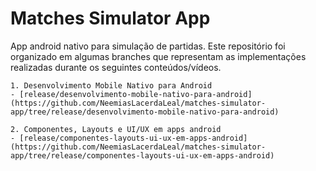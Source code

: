 # Matches Simulator App
App android nativo para simulação de partidas. Este repositório foi organizado em algumas branches que representam as implementações realizadas durante os seguintes conteúdos/vídeos.



    1. Desenvolvimento Mobile Nativo para Android
    - [release/desenvolvimento-mobile-nativo-para-android](https://github.com/NeemiasLacerdaLeal/matches-simulator-app/tree/release/desenvolvimento-mobile-nativo-para-android)
    
    2. Componentes, Layouts e UI/UX em apps android
    - [release/componentes-layouts-ui-ux-em-apps-android](https://github.com/NeemiasLacerdaLeal/matches-simulator-app/tree/release/componentes-layouts-ui-ux-em-apps-android)
